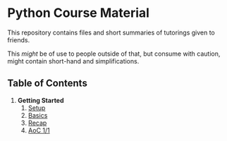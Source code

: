 # Python Course Material

This repository contains files and short summaries of tutorings given to friends.

This *might* be of use to people outside of that, but consume with caution, might contain short-hand and simplifications.

## Table of Contents

1. **Getting Started**
   1. [Setup](./files/c01/setup.md)
   2. [Basics](./files/c01/basics.md)
   3. [Recap](./files/protocols/2023-11-19.md)
   3. [AoC 1/1](./files/protocols/2023-12-10.md)
